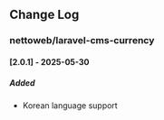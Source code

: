 ## Change Log

### nettoweb/laravel-cms-currency

#### [2.0.1] - 2025-05-30

##### Added

- Korean language support
